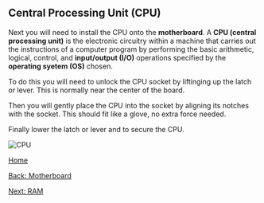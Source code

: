 ## Central Processing Unit (CPU)

Next you will need to install the CPU onto the **motherboard**. A **CPU (central processing unit)** is the electronic circuitry within a machine that carries out the instructions of a computer program by performing the basic arithmetic, logical, control, and 
**input/output (I/O)** operations specified by the **operating syetem (OS)** chosen.

To do this you will need to unlock the CPU socket by liftinging up the latch or lever. This is normally near the center of the board.

Then you will gently place the CPU into the socket by aligning its notches with the socket. This should fit like a glove, no extra force needed.

Finally lower the latch or lever and to secure the CPU.

![CPU](https://images.anandtech.com/doci/6985/DT_Haswell_i7_FB_678x452.jpg)

[Home](README.md)

[Back: Motherboard](Motherboard.md)

[Next: RAM](RAM.md)

